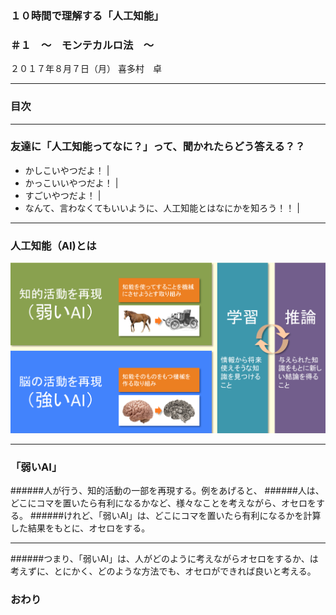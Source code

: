 ### １０時間で理解する「人工知能」
### ＃１　〜　モンテカルロ法　〜

２０１７年８月７日（月）
喜多村　卓


---

### 目次

---


### 友達に「人工知能ってなに？」って、聞かれたらどう答える？？

- かしこいやつだよ！ |
- かっこいいやつだよ！ |
- すごいやつだよ！ |
- なんて、言わなくてもいいように、人工知能とはなにかを知ろう！！ |

---


### 人工知能（AI)とは

![人工知能とは何？](image/what-ai.png)


---

### 「弱いAI」

######人が行う、知的活動の一部を再現する。例をあげると、
######人は、どこにコマを置いたら有利になるかなど、様々なことを考えながら、オセロをする。
######けれど、「弱いAI」は、どこにコマを置いたら有利になるかを計算した結果をもとに、オセロをする。

---

######つまり、「弱いAI」は、人がどのように考えながらオセロをするか、は考えずに、とにかく、どのような方法でも、オセロができれば良いと考える。




### おわり
